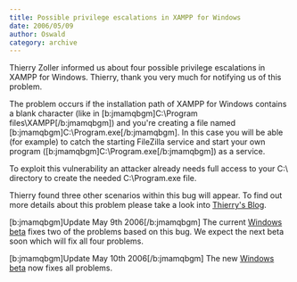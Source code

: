 ```yaml
---
title: Possible privilege escalations in XAMPP for Windows
date: 2006/05/09
author: Oswald
category: archive
---
```


Thierry Zoller informed us about four possible privilege escalations in XAMPP for Windows. Thierry, thank you very much for notifying us of this problem.

The problem occurs if the installation path of XAMPP for Windows contains a blank character (like in [b:jmamqbgm]C:\Program files\XAMPP[/b:jmamqbgm]) and you're creating a file named [b:jmamqbgm]C:\Program.exe[/b:jmamqbgm]. In this case you will be able (for example) to catch the starting FileZilla service and start your own program ([b:jmamqbgm]C:\Program.exe[/b:jmamqbgm]) as a service.

To exploit this vulnerability an attacker already needs full access to your C:\ directory to create the needed C:\Program.exe file.

Thierry found three other scenarios within this bug will appear. To find out more details about this problem please take a look into [Thierry's Blog](http://secdev.zoller.lu/research/xamp1.htm).

[b:jmamqbgm]Update May 9th 2006[/b:jmamqbgm]
The current [Windows beta](http://www.apachefriends.org/de/xampp-beta.html) fixes two of the problems based on this bug. We expect the next beta soon which will fix all four problems.

[b:jmamqbgm]Update May 10th 2006[/b:jmamqbgm]
The new [Windows beta](http://www.apachefriends.org/de/xampp-beta.html) now fixes all problems.
